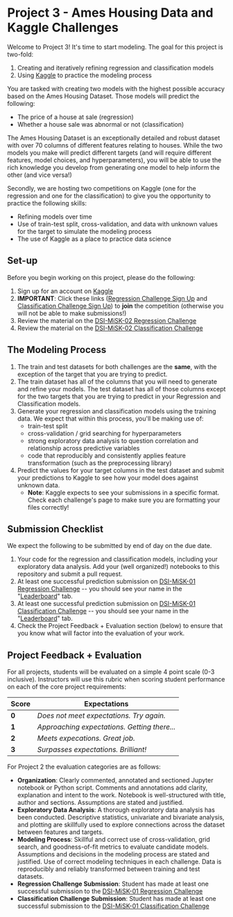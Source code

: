 # Project 3 - Ames Housing Data and Kaggle Challenges

Welcome to Project 3! It's time to start modeling. The goal for this project is
two-fold:

1. Creating and iteratively refining regression and classification models
2. Using [Kaggle](https://www.kaggle.com/) to practice the modeling process

You are tasked with creating two models with the highest possible accuracy based on the Ames Housing Dataset. Those models will predict the following:

- The price of a house at sale (regression)
- Whether a house sale was abnormal or not (classification)

The Ames Housing Dataset is an exceptionally detailed and robust dataset with over 70 columns of different features relating to houses. While the two models you make will predict different targets (and will require different features, model choices, and hyperparameters), you will be able to use the rich knowledge you develop from generating one model to help inform the other (and vice versa!)

Secondly, we are hosting two competitions on Kaggle (one for the regression and one for the classification) to give you the opportunity to practice the following skills:

- Refining models over time
- Use of train-test split, cross-validation, and data with unknown values for the target to simulate the modeling process
- The use of Kaggle as a place to practice data science

## Set-up

Before you begin working on this project, please do the following:

1. Sign up for an account on [Kaggle](https://www.kaggle.com/)
2. **IMPORTANT**: Click these links ([Regression Challenge Sign Up](https://www.kaggle.com/t/652d47357d0c484b93045a47b86009ab) and [Classification Challenge Sign Up](https://www.kaggle.com/t/4a7340431eab4058a4da9b91f67fe8ea)) to **join** the competition (otherwise you will not be able to make submissions!)
3. Review the material on the [DSI-MiSK-02 Regression Challenge](https://www.kaggle.com/c/dsi-misk-01-regression/overview)
4. Review the material on the [DSI-MiSK-02 Classification Challenge](https://www.kaggle.com/c/dsi-misk-01-classification/overview)

## The Modeling Process

1. The train and test datasets for both challenges are the **same**, with the exception of the target that you are trying to predict.
2. The train dataset has all of the columns that you will need to generate and refine your models. The test dataset has all of those columns except for the two targets that you are trying to predict in your Regression and Classification models.
3. Generate your regression and classification models using the training data. We expect that within this process, you'll be making use of:
    - train-test split
    - cross-validation / grid searching for hyperparameters
    - strong exploratory data analysis to question correlation and relationship across predictive variables
    - code that reproducibly and consistently applies feature transformation (such as the preprocessing library)
4. Predict the values for your target columns in the test dataset and submit your predictions to Kaggle to see how your model does against unknown data.
    - **Note**: Kaggle expects to see your submissions in a specific format. Check each challenge's page to make sure you are formatting your files correctly!

## Submission Checklist

We expect the following to be submitted by end of day on the due date.

1. Your code for the regression and classification models, including your exploratory data analysis. Add your (well organized!) notebooks to this repository and submit a pull request.
2. At least one successful prediction submission on [DSI-MiSK-01 Regression Challenge](https://www.kaggle.com/c/dsi-misk-01-regression) --  you should see your name in the "[Leaderboard](https://www.kaggle.com/c/https://www.kaggle.com/c/dsi-misk-01-regression/leaderboard)" tab.
3. At least one successful prediction submission on [DSI-MiSK-01 Classification Challenge](https://www.kaggle.com/c/dsi-misk-01-classification) -- you should see your name in the "[Leaderboard](https://www.kaggle.com/c/dsi-misk-01-classification/leaderboard)" tab.
4. Check the Project Feedback + Evaluation section (below) to ensure that you know what will factor into the evaluation of your work.

## Project Feedback + Evaluation

For all projects, students will be evaluated on a simple 4 point scale (0-3 inclusive). Instructors will use this rubric when scoring student performance on each of the core project requirements:

Score | Expectations
----- | ------------
**0** | _Does not meet expectations. Try again._
**1** | _Approaching expectations. Getting there..._
**2** | _Meets expecations. Great job._
**3** | _Surpasses expectations. Brilliant!_

For Project 2 the evaluation categories are as follows:

- **Organization**:	Clearly commented, annotated and sectioned Jupyter notebook or Python script. Comments and annotations add clarity, explanation and intent to the work. Notebook is well-structured with title, author and sections. Assumptions are stated and justified.
- **Exploratory Data Analysis**: A thorough exploratory data analysis has been conducted. Descriptive statistics, univariate and bivariate analysis, and plotting are skillfully used to explore connections across the dataset between features and targets.
- **Modeling Process**: Skillful and correct use of cross-validation, grid search, and goodness-of-fit metrics to evaluate candidate models. Assumptions and decisions in the modeling process are stated and justified. Use of correct modeling techniques in each challenge. Data is reproducibly and reliably transformed between training and test datasets.
- **Regression Challenge Submission**: Student has made at least one successful submission to the [DSI-MiSK-01 Regression Challenge](https://www.kaggle.com/c/dsi-misk-01-regression)
- **Classification Challenge Submission**: Student has made at least one successful submission to the [DSI-MiSK-01 Classification Challenge](https://www.kaggle.com/c/dsi-misk-01-classification)
